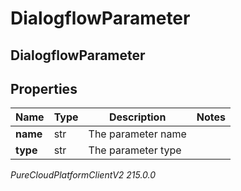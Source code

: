 # DialogflowParameter

## DialogflowParameter

## Properties

|Name | Type | Description | Notes|
|------------ | ------------- | ------------- | -------------|
| **name** | str | The parameter name | |
| **type** | str | The parameter type | |



_PureCloudPlatformClientV2 215.0.0_
